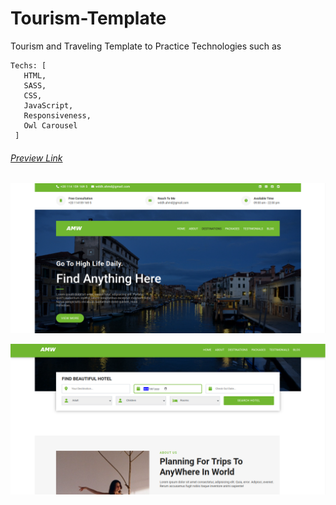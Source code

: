 # Tourism-Template
Tourism and Traveling Template to Practice Technologies such as 


```
Techs: [
   HTML,
   SASS,
   CSS,
   JavaScript,
   Responsiveness,
   Owl Carousel
 ]
```

###### [Preview Link](https://raw.githack.com/AhmadMWaddah/Tourism-Template/master/index.html)

![An Alt Image Of Practice Teplate ScreenShots.](https://github.com/AhmadMWaddah/Tourism-Template/blob/master/Tourism%2001.png)

![An Alt Image Of Practice Teplate ScreenShots.](https://github.com/AhmadMWaddah/Tourism-Template/blob/master/Tourism%2002.png)


